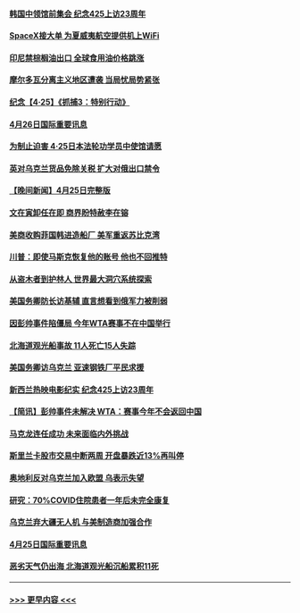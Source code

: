 #### [韩国中领馆前集会 纪念425上访23周年](../pages/prog202/a103410530.md?t=04262301) 
#### [SpaceX接大单 为夏威夷航空提供机上WiFi](../pages/prog202/a103410416.md?t=04262301) 
#### [印尼禁棕榈油出口 全球食用油价格跳涨](../pages/prog202/a103410426.md?t=04262301) 
#### [摩尔多瓦分离主义地区遭袭 当局忧局势紧张](../pages/prog202/a103410430.md?t=04262301) 
#### [纪念【4·25】《抓捕3：特别行动》](../pages/prog202/a103410352.md?t=04262301) 
#### [4月26日国际重要讯息](../pages/prog202/a103410329.md?t=04262301) 
#### [为制止迫害 4·25日本法轮功学员中使馆请愿](../pages/prog202/a103410339.md?t=04262301) 
#### [英对乌克兰货品免除关税 扩大对俄出口禁令](../pages/prog202/a103410170.md?t=04262301) 
#### [【晚间新闻】4月25日完整版](../pages/prog202/a103410085.md?t=04262301) 
#### [文在寅卸任在即 商界盼特赦李在镕](../pages/prog202/a103410161.md?t=04262301) 
#### [美商收购菲国韩进造船厂 美军重返苏比克湾](../pages/prog202/a103410094.md?t=04262301) 
#### [川普：即使马斯克恢复他的账号 他也不回推特](../pages/prog202/a103410067.md?t=04262301) 
#### [从盗木者到护林人 世界最大洞穴系统探索](../pages/prog202/a103409942.md?t=04262301) 
#### [美国务卿防长访基辅 直言想看到俄军力被削弱](../pages/prog202/a103409981.md?t=04262301) 
#### [因彭帅事件陷僵局 今年WTA赛事不在中国举行](../pages/prog202/a103409908.md?t=04262301) 
#### [北海道观光船事故 11人死亡15人失踪](../pages/prog202/a103409647.md?t=04262301) 
#### [美国务卿访乌克兰 亚速钢铁厂平民求援](../pages/prog202/a103409683.md?t=04262301) 
#### [新西兰热映电影纪实 纪念425上访23周年](../pages/prog202/a103409599.md?t=04262301) 
#### [【简讯】彭帅事件未解决 WTA：赛事今年不会返回中国](../pages/prog202/a103409651.md?t=04262301) 
#### [马克龙连任成功 未来面临内外挑战](../pages/prog202/a103409730.md?t=04262301) 
#### [斯里兰卡股市交易中断两周 开盘暴跌近13%再叫停](../pages/prog202/a103409627.md?t=04262301) 
#### [奥地利反对乌克兰加入欧盟 乌表示失望](../pages/prog202/a103409479.md?t=04262301) 
#### [研究：70%COVID住院患者一年后未完全康复](../pages/prog202/a103409456.md?t=04262301) 
#### [乌克兰弃大疆无人机 与美制造商加强合作](../pages/prog202/a103409435.md?t=04262301) 
#### [4月25日国际重要讯息](../pages/prog202/a103409355.md?t=04262301) 
#### [恶劣天气仍出海 北海道观光船沉船累积11死](../pages/prog202/a103409303.md?t=04262301) 

----
#### [ >>> 更早内容 <<< ](../indexes/prog202-earlier.md)
